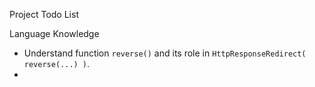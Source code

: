 Project Todo List

Language Knowledge

- Understand function `reverse()` and its role in `HttpResponseRedirect( reverse(...) )`.
- 
